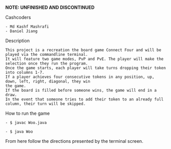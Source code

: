 **NOTE: UNFINISHED AND DISCONTINUED**

Cashcoders

    - Md Kashf Mashrafi
    - Daniel Jiang

Description

    This project is a recreation the board game Connect Four and will be played via the commandline terminal.
    It will feature two game modes, PvP and PvE. The player will make the selection once they run the program.
    Once the game starts, each player will take turns dropping their token into columns 1-7.
    If a player achieves four consecutive tokens in any position, up, down, left, right, diagonal, they win
    the game.
    If the board is filled before someone wins, the game will end in a draw.
    In the event that someone tries to add their token to an already full column, their turn will be skipped.
    
    

How to run the game

    - $ javac Woo.java
    
    - $ java Woo
    
From here follow the directions presented by the terminal screen. 
